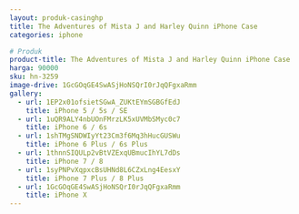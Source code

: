 ```yaml
---
layout: produk-casinghp
title: The Adventures of Mista J and Harley Quinn iPhone Case
categories: iphone

# Produk
product-title: The Adventures of Mista J and Harley Quinn iPhone Case
harga: 90000
sku: hn-3259
image-drive: 1GcGOqGE4SwASjHoNSQrI0rJqQFgxaRmm
gallery:
  - url: 1EP2x01ofsietSGwA_ZUKtEYmSGBGfEdJ
    title: iPhone 5 / 5s / SE
  - url: 1uQR9ALY4nbUOnFMrzLK5xUVMbSMyc0c7
    title: iPhone 6 / 6s
  - url: 1shTMgSNDWIyYt23Cm3f6Mq3hHucGUSWu
    title: iPhone 6 Plus / 6s Plus
  - url: 1thnnSIQULp2vBtVZExqUBmucIhYL7dDs
    title: iPhone 7 / 8
  - url: 1syPNPvXqpxcBsUHNd8L6CZxLng4EesxY
    title: iPhone 7 Plus / 8 Plus
  - url: 1GcGOqGE4SwASjHoNSQrI0rJqQFgxaRmm
    title: iPhone X
---
```

